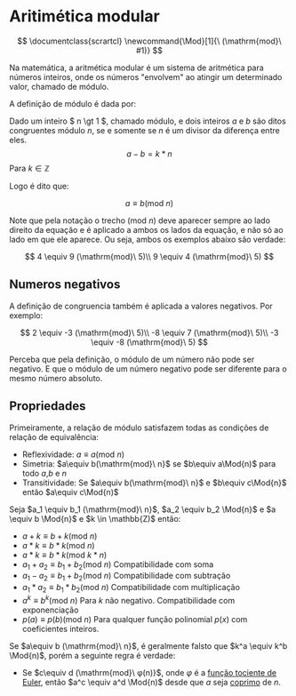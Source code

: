 # Aritimética modular

$$
    \documentclass{scrartcl}
    \newcommand{\Mod}[1]{\ (\mathrm{mod}\ #1)}
$$

Na matemática, a aritmética modular é um sistema de aritmética para números inteiros, onde os números "envolvem" ao atingir um determinado valor, chamado de módulo.

A definição de módulo é dada por:

Dado um inteiro $ n \gt 1 $, chamado módulo, e dois inteiros $a$ e $b$ são ditos congruentes módulo $n$, se e somente se $n$ é um divisor da diferença entre eles.
$$
    a - b = k*n
$$
Para $k \in \mathbb{Z}$

Logo é dito que:

$$
    a \equiv b (\mathrm{mod}\ n)
$$

Note que pela notação o trecho $(\mathrm{mod}\ n)$ deve aparecer sempre ao lado direito da equação e é aplicado a ambos os lados da equação, e não só ao lado em que ele aparece. Ou seja, ambos os exemplos abaixo são verdade:

$$
    4 \equiv 9 (\mathrm{mod}\ 5)\\
    9 \equiv 4 (\mathrm{mod}\ 5)
$$ 

## Numeros negativos

A definição de congruencia também é aplicada a valores negativos. Por exemplo:

$$
    2 \equiv -3 (\mathrm{mod}\ 5)\\
    -8 \equiv 7 (\mathrm{mod}\ 5)\\
    -3 \equiv -8 (\mathrm{mod}\ 5)
$$

Perceba que pela definição, o módulo de um número não pode ser negativo. E que o módulo de um número negativo pode ser diferente para o mesmo número absoluto.


## Propriedades

Primeiramente, a relação de módulo satisfazem todas as condições de relação de equivalência:
* Reflexividade: $a\equiv a(\mathrm{mod}\ n)$
* Simetria: $a\equiv b(\mathrm{mod}\ n}$ se $b\equiv a\Mod{n)$ para todo $a$,$b$ e $n$
* Transitividade: Se $a\equiv b(\mathrm{mod}\ n}$ e $b\equiv c\Mod{n}$ então $a\equiv c\Mod{n)$


Seja $a_1 \equiv b_1 (\mathrm{mod}\ n}$, $a_2 \equiv b_2 \Mod{n}$ e $a \equiv b \Mod{n}$ e $k \in \mathbb{Z)$ então:

* $a+k\equiv b+k (\mathrm{mod}\ n)$ 
* $a*k\equiv b*k (\mathrm{mod}\ n)$
* $a*k\equiv b*k (\mathrm{mod}\ k*n)$
* $a_1+a_2\equiv b_1+b_2 (\mathrm{mod}\ n)$ Compatibilidade com soma
* $a_1-a_2\equiv b_1+b_2 (\mathrm{mod}\ n)$ Compatibilidade com subtração
* $a_1*a_2\equiv b_1*b_2 (\mathrm{mod}\ n)$ Compatibilidade com multiplicação 
* $a^k\equiv b^k (\mathrm{mod}\ n)$ Para $k$ não negativo. Compatibilidade com exponenciação
* $p(a)\equiv p(b) (\mathrm{mod}\ n)$ Para qualquer função polinomial $p(x)$ com coeficientes inteiros.

Se $a\equiv b (\mathrm{mod}\ n}$, é geralmente falsto que $k^a \equiv k^b \Mod{n)$, porém a seguinte regra é verdade:

* Se $c\equiv d (\mathrm{mod}\ φ(n)}$, onde $φ$ é a [função tociente de Euler](https://en.wikipedia.org/wiki/Euler%27s_totient_function), então $a^c \equiv a^d \Mod{n)$ desde que $a$ seja [coprimo](https://en.wikipedia.org/wiki/Coprime_integers) de $n$.



